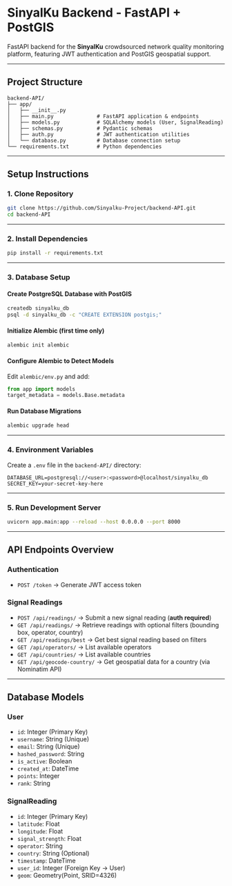 # SinyalKu Backend - FastAPI + PostGIS

FastAPI backend for the **SinyalKu** crowdsourced network quality monitoring platform, featuring JWT authentication and PostGIS geospatial support.

---

## Project Structure
```
backend-API/
├── app/
│   ├── __init__.py
│   ├── main.py              # FastAPI application & endpoints
│   ├── models.py            # SQLAlchemy models (User, SignalReading)
│   ├── schemas.py           # Pydantic schemas
│   ├── auth.py              # JWT authentication utilities
│   └── database.py          # Database connection setup
└── requirements.txt         # Python dependencies
```

---

## Setup Instructions

### 1. Clone Repository
```bash
git clone https://github.com/Sinyalku-Project/backend-API.git
cd backend-API
```

---

### 2. Install Dependencies
```bash
pip install -r requirements.txt
```

---

### 3. Database Setup

#### Create PostgreSQL Database with PostGIS
```bash
createdb sinyalku_db
psql -d sinyalku_db -c "CREATE EXTENSION postgis;"
```

#### Initialize Alembic (first time only)
```bash
alembic init alembic
```

#### Configure Alembic to Detect Models
Edit `alembic/env.py` and add:
```python
from app import models
target_metadata = models.Base.metadata
```

#### Run Database Migrations
```bash
alembic upgrade head
```

---

### 4. Environment Variables
Create a `.env` file in the `backend-API/` directory:
```env
DATABASE_URL=postgresql://<user>:<password>@localhost/sinyalku_db
SECRET_KEY=your-secret-key-here
```

---

### 5. Run Development Server
```bash
uvicorn app.main:app --reload --host 0.0.0.0 --port 8000
```

---

## API Endpoints Overview

### Authentication
- `POST /token` → Generate JWT access token

### Signal Readings
- `POST /api/readings/` → Submit a new signal reading (**auth required**)
- `GET /api/readings/` → Retrieve readings with optional filters (bounding box, operator, country)
- `GET /api/readings/best` → Get best signal reading based on filters
- `GET /api/operators/` → List available operators
- `GET /api/countries/` → List available countries
- `GET /api/geocode-country/` → Get geospatial data for a country (via Nominatim API)

---

## Database Models

### **User**
- `id`: Integer (Primary Key)
- `username`: String (Unique)
- `email`: String (Unique)
- `hashed_password`: String
- `is_active`: Boolean
- `created_at`: DateTime
- `points`: Integer
- `rank`: String

### **SignalReading**
- `id`: Integer (Primary Key)
- `latitude`: Float
- `longitude`: Float
- `signal_strength`: Float
- `operator`: String
- `country`: String (Optional)
- `timestamp`: DateTime
- `user_id`: Integer (Foreign Key → User)
- `geom`: Geometry(Point, SRID=4326)
